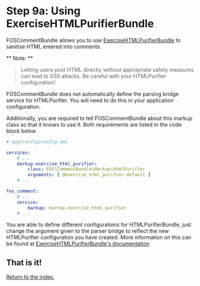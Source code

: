 Step 9a: Using ExerciseHTMLPurifierBundle
======================================

FOSCommentBundle allows you to use [ExerciseHTMLPurifierBundle](https://github.com/Exercise/HTMLPurifierBundle)
to sanitise HTML entered into comments.

** Note: **

> Letting users post HTML directly without appropriate safety measures can lead
> to XSS attacks. Be careful with your HTMLPurifier configuration!

FOSCommentBundle does not automatically define the parsing bridge service for
HTMLPurifier. You will need to do this in your application configuration.

Additionally, you are required to tell FOSCommentBundle about this markup class
so that it knows to use it. Both requirements are listed in the code block below

``` yaml
# app/config/config.yml

services:
    # ...
    markup.exercise_html_purifier:
        class: FOS\CommentBundle\Markup\HtmlPurifier
        arguments: [ @exercise_html_purifier.default ]
    # ...

fos_comment:
    # ...
    service:
        markup: markup.exercise_html_purifier
    # ...
```

You are able to define different configurations for HTMLPurifierBundle, just change
the argument given to the parser bridge to reflect the new HTMLPurifier configuration
you have created. More information on this can be found at [ExerciseHTMLPurifierBundle's documentation](https://github.com/Exercise/HTMLPurifierBundle)

## That is it!
[Return to the index.](index.md)
